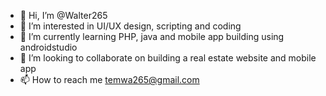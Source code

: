 - 👋 Hi, I’m @Walter265
- 👀 I’m interested in UI/UX design, scripting and coding
- 🌱 I’m currently learning PHP, java and mobile app building using androidstudio
- 💞️ I’m looking to collaborate on building a real estate website and mobile app
- 📫 How to reach me temwa265@gmail.com

<!---
Walter265/Walter265 is a ✨ special ✨ repository because its `README.md` (this file) appears on your GitHub profile.
You can click the Preview link to take a look at your changes.
--->
